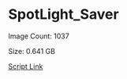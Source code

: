 # SpotLight_Saver

Image Count: 1037

Size: 0.641 GB

[Script Link](https://github.com/liuyal/Archive/blob/master/Python/Utilities/Miscellaneous/spotlight_saver.py)